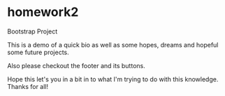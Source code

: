 # homework2
Bootstrap Project

This is a demo of a quick bio as well as some hopes, dreams and hopeful some future projects. 

Also please checkout the footer and its buttons. 

Hope this let's you in a bit in to what I'm trying to do with this knowledge. Thanks for all!